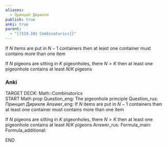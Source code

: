 ```yaml
---
aliases:
  - Принцип Дирихле
publish: true
anki: true
parent:
  - "[[519.101 Combinatorics]]"
---
```

If $N$ items are put in $N-1$ containers then at least one container must contains more than one item

If $N$ pigeons are sitting in $K$ pigeonholes, there $N > K$ then at least one pigeonhole contains at least $N/K$ pigeons

### Anki
TARGET DECK: Math::Combinatorics  
START
Math prop
Question_eng: The pigeonhole principle
Question_rus: Принцип Дирихле
Answer_eng: If $N$ items are put in $N-1$ containers then at least one container must contains more than one item

If $N$ pigeons are sitting in $K$ pigeonholes, there $N > K$ then at least one pigeonhole contains at least $N/K$ pigeons
Answer_rus: 
Formula_main: 
Formula_additional:
<!--ID: 1698068782659-->
END







